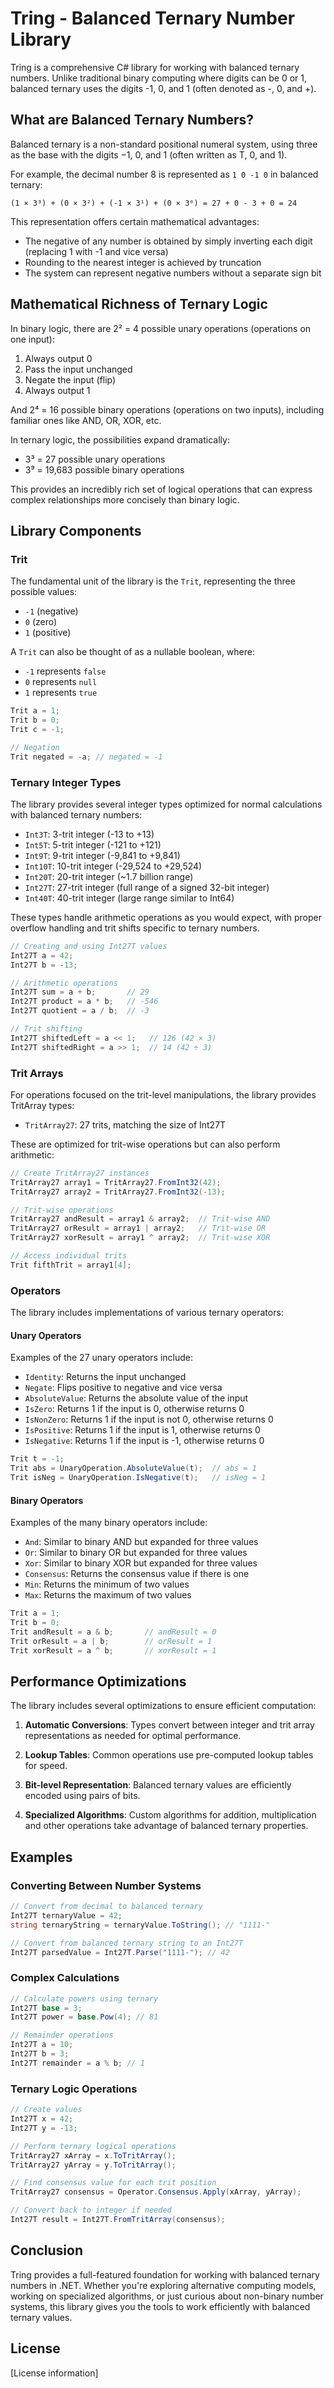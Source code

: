 # Tring - Balanced Ternary Number Library

Tring is a comprehensive C# library for working with balanced ternary numbers. Unlike traditional binary computing where digits can be 0 or 1, balanced ternary uses the digits -1, 0, and 1 (often denoted as -, 0, and +).

## What are Balanced Ternary Numbers?

Balanced ternary is a non-standard positional numeral system, using three as the base with the digits −1, 0, and 1 (often written as T, 0, and 1). 

For example, the decimal number 8 is represented as `1 0 -1 0` in balanced ternary:
```
(1 × 3³) + (0 × 3²) + (-1 × 3¹) + (0 × 3⁰) = 27 + 0 - 3 + 0 = 24
```

This representation offers certain mathematical advantages:
- The negative of any number is obtained by simply inverting each digit (replacing 1 with -1 and vice versa)
- Rounding to the nearest integer is achieved by truncation
- The system can represent negative numbers without a separate sign bit

## Mathematical Richness of Ternary Logic

In binary logic, there are 2² = 4 possible unary operations (operations on one input):
1. Always output 0
2. Pass the input unchanged
3. Negate the input (flip)
4. Always output 1

And 2⁴ = 16 possible binary operations (operations on two inputs), including familiar ones like AND, OR, XOR, etc.

In ternary logic, the possibilities expand dramatically:
- 3³ = 27 possible unary operations
- 3⁹ = 19,683 possible binary operations

This provides an incredibly rich set of logical operations that can express complex relationships more concisely than binary logic.

## Library Components

### Trit

The fundamental unit of the library is the `Trit`, representing the three possible values:
- `-1` (negative)
- `0` (zero)
- `1` (positive)

A `Trit` can also be thought of as a nullable boolean, where:
- `-1` represents `false`
- `0` represents `null`
- `1` represents `true`

```csharp
Trit a = 1;
Trit b = 0;
Trit c = -1;

// Negation
Trit negated = -a; // negated = -1
```

### Ternary Integer Types

The library provides several integer types optimized for normal calculations with balanced ternary numbers:

- `Int3T`: 3-trit integer (-13 to +13)
- `Int5T`: 5-trit integer (-121 to +121)
- `Int9T`: 9-trit integer (-9,841 to +9,841) 
- `Int10T`: 10-trit integer (-29,524 to +29,524)
- `Int20T`: 20-trit integer (~1.7 billion range)
- `Int27T`: 27-trit integer (full range of a signed 32-bit integer)
- `Int40T`: 40-trit integer (large range similar to Int64)

These types handle arithmetic operations as you would expect, with proper overflow handling and trit shifts specific to ternary numbers.

```csharp
// Creating and using Int27T values
Int27T a = 42;
Int27T b = -13;

// Arithmetic operations
Int27T sum = a + b;       // 29
Int27T product = a * b;   // -546
Int27T quotient = a / b;  // -3

// Trit shifting
Int27T shiftedLeft = a << 1;   // 126 (42 × 3)
Int27T shiftedRight = a >> 1;  // 14 (42 ÷ 3)
```

### Trit Arrays

For operations focused on the trit-level manipulations, the library provides TritArray types:

- `TritArray27`: 27 trits, matching the size of Int27T

These are optimized for trit-wise operations but can also perform arithmetic:

```csharp
// Create TritArray27 instances
TritArray27 array1 = TritArray27.FromInt32(42);
TritArray27 array2 = TritArray27.FromInt32(-13);

// Trit-wise operations
TritArray27 andResult = array1 & array2;  // Trit-wise AND
TritArray27 orResult = array1 | array2;   // Trit-wise OR
TritArray27 xorResult = array1 ^ array2;  // Trit-wise XOR

// Access individual trits
Trit fifthTrit = array1[4];
```

### Operators

The library includes implementations of various ternary operators:

#### Unary Operators

Examples of the 27 unary operators include:
- `Identity`: Returns the input unchanged
- `Negate`: Flips positive to negative and vice versa
- `AbsoluteValue`: Returns the absolute value of the input
- `IsZero`: Returns 1 if the input is 0, otherwise returns 0
- `IsNonZero`: Returns 1 if the input is not 0, otherwise returns 0
- `IsPositive`: Returns 1 if the input is 1, otherwise returns 0
- `IsNegative`: Returns 1 if the input is -1, otherwise returns 0

```csharp
Trit t = -1;
Trit abs = UnaryOperation.AbsoluteValue(t);  // abs = 1
Trit isNeg = UnaryOperation.IsNegative(t);   // isNeg = 1
```

#### Binary Operators

Examples of the many binary operators include:
- `And`: Similar to binary AND but expanded for three values
- `Or`: Similar to binary OR but expanded for three values
- `Xor`: Similar to binary XOR but expanded for three values
- `Consensus`: Returns the consensus value if there is one
- `Min`: Returns the minimum of two values
- `Max`: Returns the maximum of two values

```csharp
Trit a = 1;
Trit b = 0;
Trit andResult = a & b;       // andResult = 0
Trit orResult = a | b;        // orResult = 1
Trit xorResult = a ^ b;       // xorResult = 1
```

## Performance Optimizations

The library includes several optimizations to ensure efficient computation:

1. **Automatic Conversions**: Types convert between integer and trit array representations as needed for optimal performance.

2. **Lookup Tables**: Common operations use pre-computed lookup tables for speed.

3. **Bit-level Representation**: Balanced ternary values are efficiently encoded using pairs of bits.

4. **Specialized Algorithms**: Custom algorithms for addition, multiplication and other operations take advantage of balanced ternary properties.

## Examples

### Converting Between Number Systems

```csharp
// Convert from decimal to balanced ternary
Int27T ternaryValue = 42;
string ternaryString = ternaryValue.ToString(); // "1111-"

// Convert from balanced ternary string to an Int27T
Int27T parsedValue = Int27T.Parse("1111-"); // 42
```

### Complex Calculations

```csharp
// Calculate powers using ternary
Int27T base = 3;
Int27T power = base.Pow(4); // 81

// Remainder operations
Int27T a = 10;
Int27T b = 3;
Int27T remainder = a % b; // 1
```

### Ternary Logic Operations

```csharp
// Create values
Int27T x = 42;
Int27T y = -13;

// Perform ternary logical operations
TritArray27 xArray = x.ToTritArray();
TritArray27 yArray = y.ToTritArray();

// Find consensus value for each trit position
TritArray27 consensus = Operator.Consensus.Apply(xArray, yArray);

// Convert back to integer if needed
Int27T result = Int27T.FromTritArray(consensus);
```

## Conclusion

Tring provides a full-featured foundation for working with balanced ternary numbers in .NET. Whether you're exploring alternative computing models, working on specialized algorithms, or just curious about non-binary number systems, this library gives you the tools to work efficiently with balanced ternary values.

## License

[License information]
